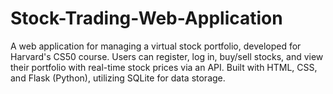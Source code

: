 # Stock-Trading-Web-Application
A web application for managing a virtual stock portfolio, developed for Harvard's CS50 course. Users can register, log in, buy/sell stocks, and view their portfolio with real-time stock prices via an API. Built with HTML, CSS, and Flask (Python), utilizing SQLite for data storage.

